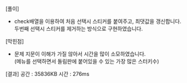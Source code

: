 [풀이]
- check배열을 이용하여 처음 선택시 스티커를 붙여주고, 최댓값을 갱신합니다.<br>
두번째 선택시 스티커를 제거하는 방식으로 구현하였습니다.

[막힌점]
- 문제 지문이 이해가 가질 않아서 시간을 많이 소모하였습니다.<br>
(메뉴를 선택하면서 돌림판에 붙어있을 수 있는 가장 많은 스터키수) 

[결과]
공간 : 35836KB
시간 : 276ms
